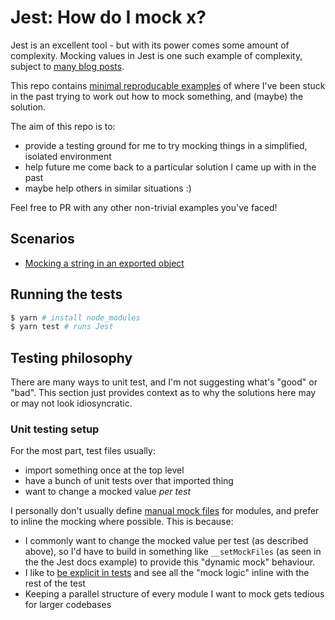 # Jest: How do I mock x?

Jest is an excellent tool - but with its power comes some amount of complexity. Mocking values in Jest is one such example of complexity, subject to [many blog posts](https://www.google.com/search?q=jest+mock+site%3Amedium.com).

This repo contains [minimal reproducable examples](https://stackoverflow.com/help/minimal-reproducible-example) of where I've been stuck in the past trying to work out how to mock something, and (maybe) the solution.

The aim of this repo is to:

- provide a testing ground for me to try mocking things in a simplified, isolated environment
- help future me come back to a particular solution I came up with in the past
- maybe help others in similar situations :)

Feel free to PR with any other non-trivial examples you've faced!

## Scenarios

- [Mocking a string in an exported object](./src/string-in-exported-object)

## Running the tests

```bash
$ yarn # install node_modules
$ yarn test # runs Jest
```

## Testing philosophy

There are many ways to unit test, and I'm not suggesting what's "good" or "bad". This section just provides context as to why the solutions here may or may not look idiosyncratic.

### Unit testing setup

For the most part, test files usually:

- import something once at the top level
- have a bunch of unit tests over that imported thing
- want to change a mocked value _per test_

I personally don't usually define [manual mock files](https://jestjs.io/docs/en/manual-mocks#mocking-user-modules) for modules, and prefer to inline the mocking where possible. This is because:

- I commonly want to change the mocked value per test (as described above), so I'd have to build in something like `__setMockFiles` (as seen in the the Jest docs example) to provide this "dynamic mock" behaviour.
- I like to [be explicit in tests](https://testing.googleblog.com/2014/07/testing-on-toilet-dont-put-logic-in.html) and see all the "mock logic" inline with the rest of the test
- Keeping a parallel structure of every module I want to mock gets tedious for larger codebases